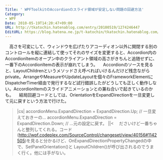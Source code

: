 ```yaml
---
Title: ' WPFToolkitのAccordionのスライド領域が安定しない問題の回避方法'
Category:
- WPF
Date: 2010-05-19T14:20:47+09:00
URL: http://tkatochin.hatenablog.com/entry/20100519/1274246447
EditURL: https://blog.hatena.ne.jp/t-katochin/tkatochin.hatenablog.com/atom/entry/6653586347154753708
---
```


　高さを可変にして、ウィンドウを広げたりアコーディオン以外に開閉する別のコントロールを縦に連結して使ってそれのサイズを変更すると、Accordion内のAccordionItemのオープン中のクライアント領域の高さがきちんと追随せずに、一番下のAccordionItemの表示が崩れてしまう。
　Accordionのソースを見ると、LayoutChildrenというメソッドさえ呼べればいけるんだけど残念ながらprivate。ArrangeやMeasureやUpdateLayoutを個々のFrameworkElementにDispatcherTimer経由で発行するなど試行錯誤したがどうしても正しく動作しない。AccordionItemのスライドアニメーションとの兼ね合いで起きているのかも。
　結局回避コードとしては、OrientationをExpandDirectionを一旦変更して元に戻すという方法で行けた。
>|cs|
accordionMenu.ExpandDirection = ExpandDirection.Up;   // 一旦変えておきーの...
accordionMenu.ExpandDirection = ExpandDirection.Down; // ...元の設定に戻す。
||<
　ださいけど一番ちゃんと整列してくれる。コード(http://wpf.codeplex.com/SourceControl/changeset/view/40156#1142505)を見ると分かるけど、OnExpandDirectionPropertyChangedの中で、SetPanelOrientation()と LayoutChildren()が呼び出されるのでうまく行く。他には手がない。
